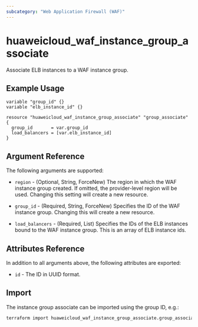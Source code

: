 ```yaml
---
subcategory: "Web Application Firewall (WAF)"
---
```


# huaweicloud_waf_instance_group_associate

Associate ELB instances to a WAF instance group.

## Example Usage

```hcl
variable "group_id" {}
variable "elb_instance_id" {}

resource "huaweicloud_waf_instance_group_associate" "group_associate" {
  group_id       = var.group_id
  load_balancers = [var.elb_instance_id]
}
```

## Argument Reference

The following arguments are supported:

* `region` - (Optional, String, ForceNew) The region in which the WAF instance group created.
  If omitted, the provider-level region will be used. Changing this setting will create a new resource.

* `group_id` - (Required, String, ForceNew) Specifies the ID of the WAF instance group.
  Changing this will create a new resource.

* `load_balancers` - (Required, List) Specifies the IDs of the ELB instances bound to the WAF instance group.
  This is an array of ELB instance ids.

## Attributes Reference

In addition to all arguments above, the following attributes are exported:

* `id` - The ID in UUID format.

## Import

The instance group associate can be imported using the group ID, e.g.:

```sh
terraform import huaweicloud_waf_instance_group_associate.group_associate 0be1e69d-1987-4d9c-9dc5-fc7eed592398
```
